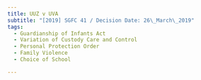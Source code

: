 ```yaml
---
title: UUZ v UVA
subtitle: "[2019] SGFC 41 / Decision Date: 26\_March\_2019"
tags:
  - Guardianship of Infants Act
  - Variation of Custody Care and Control
  - Personal Protection Order
  - Family Violence
  - Choice of School

---
```

